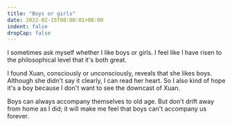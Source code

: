 ```yaml
---
title: "Boys or girls"
date: 2022-02-15T00:00:01+08:00
indent: false
dropCap: false
---
```


I sometimes ask myself whether I like boys or girls. I feel like I have risen to the philosophical level that it's both great. 

I found Xuan, consciously or unconsciously, reveals that she likes boys. Although she didn't say it clearly, I can read her heart. So I also kind of hope it's a boy because I don't want to see the downcast of Xuan. 

Boys can always accompany themselves to old age. But don't drift away from home as I did; it will make me feel that boys can't accompany us forever.


